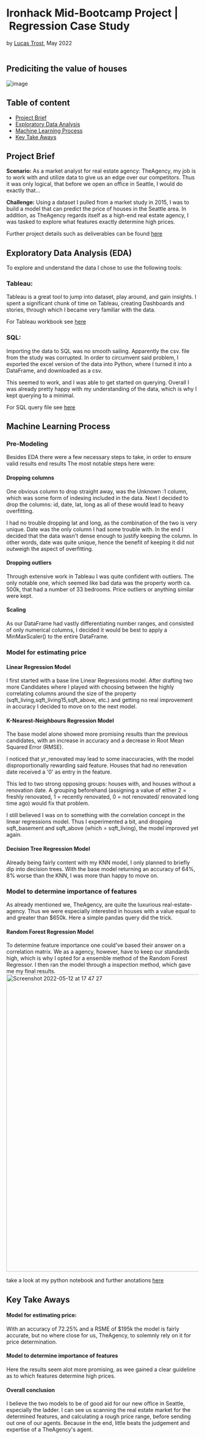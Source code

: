 # Ironhack Mid-Bootcamp Project | Regression Case Study 
by [Lucas Trost](https://github.com/LucasTrost), May 2022
<br/><br/>
## Prediciting the value of houses

![image](https://user-images.githubusercontent.com/102299197/168103802-4e279a4c-f0ff-4883-93b0-0e0c2b086e30.png)

## Table of content

- [Project Brief](https://github.com/LucasTrost/Ironhack-MidBootProject/blob/main/README.md#project-brief)
- [Exploratory Data Analysis](https://github.com/LucasTrost/Ironhack-MidBootProject/blob/main/README.md#exploratory-data-analysis-eda)
- [Machine Learning Process](https://github.com/LucasTrost/Ironhack-MidBootProject/blob/main/README.md#machine-learning-process)
- [Key Take Aways](https://github.com/LucasTrost/Ironhack-MidBootProject/blob/main/README.md#key-take-aways)
## Project Brief

**Scenario:**
As a market analyst for real estate agency: TheAgency, my job is to work with and utilize data to give us an edge over our competitors. Thus it was only logical, that before we open an office in Seattle, I would do exactly that...

**Challenge:**
Using a dataset I pulled from a market study in 2015, I was to build a model that can predict the price of houses in the Seattle area. In addition, as TheAgency regards itself as a high-end real estate agency, I was tasked to explore what features exactly determine high prices.

Further project details such as deliverables can be found [here](https://github.com/LucasTrost/Ironhack-MidBootProject/tree/main/project%20details)

## Exploratory Data Analysis (EDA)
To explore and understand the data I chose to use the following tools:
### Tableau:
Tableau is a great tool to jump into dataset, play around, and gain insights. I spent a significant chunk of time on Tableau, creating Dashboards and stories, through which I became very familiar with the data.

For Tableau workbook see [here](https://github.com/LucasTrost/Ironhack-MidBootProject/tree/main/Tableau)
### SQL:
Importing the data to SQL was no smooth sailing. Apparently the csv. file from the study was corrupted. In order to circumvent said problem, I exported the excel version of the data into Python, where I turned it into a DataFrame, and downloaded as a csv. 

This seemed to work, and I was able to get started on querying. Overall I was already pretty happy with my understanding of the data, which is why I kept querying to a minimal.

For SQL query file see [here](https://github.com/LucasTrost/Ironhack-MidBootProject/tree/main/SQL%20Querys)

## Machine Learning Process

### Pre-Modeling
Besides EDA there were a few necessary steps to take, in order to ensure valid results end results
The most notable steps here were:
#### Dropping columns
One obvious column to drop straight away, was the Unknown :1 column, which was some form of indexing included in the data. Next I decided to drop the columns: id, date, lat, long as all of these would lead to heavy overfitting. 

I had no trouble dropping lat and long, as the combination of the two is very unique. Date was the only column I had some trouble with. In the end I decided that the data wasn't dense enough to justify keeping the column. In other words, date was quite unique, hence the benefit of keeping it did not outweigh the aspect of overfitting.
#### Dropping outliers
Through extensive work in Tableau I was quite confident with outliers. The only notable one, which seemed like bad data was the property worth ca. 500k, that had a number of 33 bedrooms. Price outliers or anything similar were kept.
#### Scaling
As our DataFrame had vastly differentiating number ranges, and consisted of only numerical columns, I decided it would be best to apply a MinMaxScaler() to the entire DataFrame.

### Model for estimating price

#### Linear Regression Model
I first started with a base line Linear Regressions model. After drafting two more Candidates where I played with choosing between the highly correlating columns around the size of the property (sqft_living,sqft_living15,sqft_above, etc.) and getting no real improvement in accuracy I decided to move on to the next model.
#### K-Nearest-Neighbours Regression Model
The base model alone showed more promising results than the previous candidates, with an increase in accuracy and a decrease in Root Mean Squared Error (RMSE). 

I noticed that yr_renovated may lead to some inaccuracies, with the model disproportionally rewarding said feature. Houses that had no renevation date received a '0' as entry in the feature. 

This led to two strong opposing groups: houses with, and houses without a renovation date. A grouping beforehand (assigning a value of either 2 = freshly renovated, 1 = recently renovated, 0 = not renovated/ renovated long time ago) would fix that problem.

I still believed I was on to something with the correlation concept in the linear regressions model. Thus I experimented a bit, and dropping sqft_basement and sqft_above (which = sqft_living), the model improved yet again.

#### Decision Tree Regression Model
Already being fairly content with my KNN model, I only planned to briefly dip into decision trees. With the base model returning an accuracy of 64%, 8% worse than the KNN, I was more than happy to move on.

### Model to determine importance of features
As already mentioned we, TheAgency, are quite the luxurious real-estate-agency. Thus we were especially interested in houses with a value equal to and greater than $650k. Here a simple pandas query did the trick.

#### Random Forest Regression Model
To determine feature importance one could've based their answer on a correlation matrix. We as a agency, however, have to keep our standards high, which is why I opted for a ensemble method of the Random Forest Regressor. I then ran the model through a inspection method, which gave me my final results.
<img width="777" alt="Screenshot 2022-05-12 at 17 47 27" src="https://user-images.githubusercontent.com/102299197/168116049-4bc0c891-3e47-4c91-9064-92145b5d5ae9.png">

take a look at my python notebook and further anotations [here](https://github.com/LucasTrost/Ironhack-MidBootProject/tree/main/Python%20Notebook)

## Key Take Aways
#### Model for estimating price:
With an accuracy of 72.25% and a RSME of $195k the model is fairly accurate, but no where close for us, TheAgency, to solemnly rely on it for price determination.
#### Model to determine importance of features
Here the results seem alot more promising, as wee gained a clear guideline as to which features determine high prices.
#### Overall conclusion
I believe the two models to be of good aid for our new office in Seattle, especially the ladder. I can see us scanning the real estate market for the determined features, and calculating a rough price range, before sending out one of our agents. Because in the end, little beats the judgement and expertise of a TheAgency's agent.
